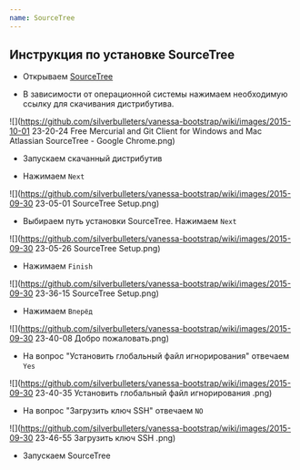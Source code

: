 ```yaml
---
name: SourceTree
---
```


## Инструкция по установке SourceTree

* Открываем [SourceTree](https://www.sourcetreeapp.com/)

* В зависимости от операционной системы нажимаем необходимую ссылку для скачивания дистрибутива.

![](https://github.com/silverbulleters/vanessa-bootstrap/wiki/images/2015-10-01 23-20-24 Free Mercurial and Git Client for Windows and Mac   Atlassian SourceTree - Google Chrome.png)

* Запускаем скачанный дистрибутив

* Нажимаем `Next`

![](https://github.com/silverbulleters/vanessa-bootstrap/wiki/images/2015-09-30 23-05-01 SourceTree Setup.png)

* Выбираем путь установки SourceTree. Нажимаем `Next`

![](https://github.com/silverbulleters/vanessa-bootstrap/wiki/images/2015-09-30 23-05-26 SourceTree Setup.png)

* Нажимаем `Finish`

![](https://github.com/silverbulleters/vanessa-bootstrap/wiki/images/2015-09-30 23-36-15 SourceTree Setup.png)

* Нажимаем `Вперёд`

![](https://github.com/silverbulleters/vanessa-bootstrap/wiki/images/2015-09-30 23-40-08 Добро пожаловать.png)

* На вопрос "Установить глобальный файл игнорирования" отвечаем `Yes`

![](https://github.com/silverbulleters/vanessa-bootstrap/wiki/images/2015-09-30 23-40-35 Установить глобальный файл игнорирования .png)

* На вопрос "Загрузить ключ SSH" отвечаем `NO`

![](https://github.com/silverbulleters/vanessa-bootstrap/wiki/images/2015-09-30 23-46-55 Загрузить ключ SSH .png)

* Запускаем SourceTree
